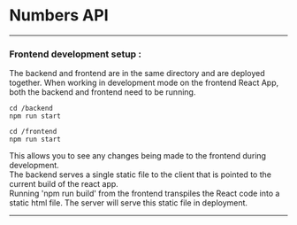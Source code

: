 # Numbers API
***

### Frontend development setup :

The backend and frontend are in the same directory and are deployed together.  When working in development mode on the frontend React App, both the backend and frontend need to be running.
```
cd /backend  
npm run start
```
```
cd /frontend  
npm run start 
```
This allows you to see any changes being made to the frontend during development.  
The backend serves a single static file to the client that is pointed to the current build of the react app.  
Running 'npm run build' from the frontend transpiles the React code into a static html file.
The server will serve this static file in deployment.

***


